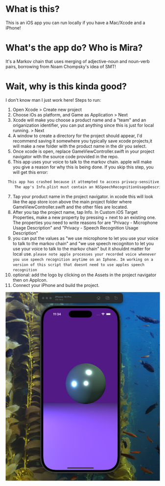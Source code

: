 # What is this?
This is an iOS app you can run locally if you have a Mac/Xcode and a iPhone! 
# What's the app do? Who is Mira?
It's a Markov chain that uses merging of adjective-noun and noun-verb pairs, borrowing from Noam Chompsky's idea of SMT!
# Wait, why is this kinda good?
I don't know man I just work here!
Steps to run:
1. Open Xcode > Create new project
2. Choose iOs as platform, and Game as Application > Next
3. Xcode will make you choose a product name and a "team" and an origanization identifier, you can put anything since this is just for local running. > Next
4. A window to create a directory for the project should appear, I'd recommend saving it somewhere you typically save xcode projects,it will make a new folder with the product name in the dir you select.
5. Once xcode is open, replace GameViewController.swift in your project navigator with the source code provided in the repo.
6. This app uses your voice to talk to the markov chain. apple will make you give a reason for why this is being done. If you skip this step, you will get this error:

```txt
 This app has crashed because it attempted to access privacy-sensitive data without a usage description.
    The app's Info.plist must contain an NSSpeechRecognitionUsageDescription key with a string value explaining to the user how the app uses this data.:
```
7. Tap your product name in the project navigator. in xcode this will look like the app store icon above the main project folder where GameViewController.swift and the other files are located.
8. After you tap the project name, tap Info. In Custom iOS Target Properties, make a new property by pressing + next to an existing one. The properties you need to write reasons for are "Privacy - Microphone Usage Description" and "Privacy - Speech Recognition Usage Description"
9. you can put the values as "we use microphone to let you use your voice to talk to the markov chain" and "we use speech recogniton to let you use your voice to talk to the markov chain" but it shouldnt matter for local use. `please note apple processes your recorded voice whenever you use speech recognition anytime on an Iphone. Im working on a version of this script that doesnt need to use apples speech recognition`
10. optional: add the logo by clicking on the Assets in the project navigator then on AppIcon.
11. Connect your iPhone and build the project. 

![Not a nark?](https://github.com/Mirror-Prismals/Mira-iOS/blob/main/Screenshot%202025-09-07%20at%2011.34.34%20AM.jpeg?raw=true)
